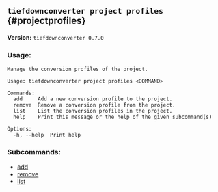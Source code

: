 ## `tiefdownconverter project profiles` {#projectprofiles}

**Version:** `tiefdownconverter 0.7.0`

### Usage:
```
Manage the conversion profiles of the project.

Usage: tiefdownconverter project profiles <COMMAND>

Commands:
  add     Add a new conversion profile to the project.
  remove  Remove a conversion profile from the project.
  list    List the conversion profiles in the project.
  help    Print this message or the help of the given subcommand(s)

Options:
  -h, --help  Print help
```

### Subcommands:
- [add](#projectprofilesadd)
- [remove](#projectprofilesremove)
- [list](#projectprofileslist)

